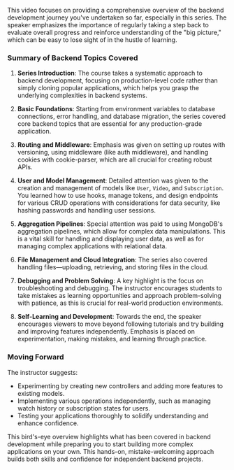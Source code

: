 This video focuses on providing a comprehensive overview of the backend development journey you've undertaken so far, especially in this series. The speaker emphasizes the importance of regularly taking a step back to evaluate overall progress and reinforce understanding of the "big picture," which can be easy to lose sight of in the hustle of learning.

### Summary of Backend Topics Covered

1. **Series Introduction**: The course takes a systematic approach to backend development, focusing on production-level code rather than simply cloning popular applications, which helps you grasp the underlying complexities in backend systems.

2. **Basic Foundations**: Starting from environment variables to database connections, error handling, and database migration, the series covered core backend topics that are essential for any production-grade application.

3. **Routing and Middleware**: Emphasis was given on setting up routes with versioning, using middleware (like auth middleware), and handling cookies with cookie-parser, which are all crucial for creating robust APIs.

4. **User and Model Management**: Detailed attention was given to the creation and management of models like `User`, `Video`, and `Subscription`. You learned how to use hooks, manage tokens, and design endpoints for various CRUD operations with considerations for data security, like hashing passwords and handling user sessions.

5. **Aggregation Pipelines**: Special attention was paid to using MongoDB's aggregation pipelines, which allow for complex data manipulations. This is a vital skill for handling and displaying user data, as well as for managing complex applications with relational data.

6. **File Management and Cloud Integration**: The series also covered handling files—uploading, retrieving, and storing files in the cloud.

7. **Debugging and Problem Solving**: A key highlight is the focus on troubleshooting and debugging. The instructor encourages students to take mistakes as learning opportunities and approach problem-solving with patience, as this is crucial for real-world production environments.

8. **Self-Learning and Development**: Towards the end, the speaker encourages viewers to move beyond following tutorials and try building and improving features independently. Emphasis is placed on experimentation, making mistakes, and learning through practice.

### Moving Forward

The instructor suggests:
   - Experimenting by creating new controllers and adding more features to existing models.
   - Implementing various operations independently, such as managing watch history or subscription states for users.
   - Testing your applications thoroughly to solidify understanding and enhance confidence.

This bird's-eye overview highlights what has been covered in backend development while preparing you to start building more complex applications on your own. This hands-on, mistake-welcoming approach builds both skills and confidence for independent backend projects.